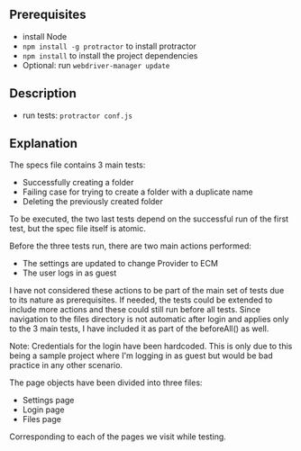 ## Prerequisites
- install Node 
- `npm install -g protractor` to install protractor
- `npm install` to install the project dependencies
- Optional: run `webdriver-manager update`

## Description
- run tests: `protractor conf.js`

## Explanation

The specs file contains 3 main tests:
* Successfully creating a folder
* Failing case for trying to create a folder with a duplicate name
* Deleting the previously created folder

To be executed, the two last tests depend on the successful run of the first test, but the spec file itself is atomic.

Before the three tests run, there are two main actions performed:
* The settings are updated to change Provider to ECM
* The user logs in as guest

I have not considered these actions to be part of the main set of tests due to its nature as prerequisites. If needed, the tests could be extended to include more actions and these could still run before all tests. 
Since navigation to the files directory is not automatic after login and applies only to the 3 main tests, I have included it as part of the beforeAll() as well.

Note: Credentials for the login have been hardcoded. This is only due to this being a sample project where I'm logging in as guest but would be bad practice in any other scenario.


The page objects have been divided into three files:
* Settings page
* Login page
* Files page

Corresponding to each of the pages we visit while testing.